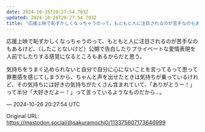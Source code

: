 ```yaml
---
date: 2024-10-26T20:27:54.703Z
updated: 2024-10-26T20:27:54.703Z
title: "応援上映で恥ずかしくなっちゃうのって、もともと人に注目されるのが苦手なのもあるけ[...]"
---
```


<p>応援上映で恥ずかしくなっちゃうのって、もともと人に注目されるのが苦手なのもあるけど、（したことないけど）公開で告白したりプライベートな愛情表現を人前でしたりする感覚になるところもあるからだと思う。</p><p>気持ちをうまく込められないと自分で自分に心にないことを言ってるって思って罪悪感を感じてしまうから、ちゃんと声を出せたときは気持ちが乗っているけれど、その気持ちには好きの気持ちがたくさん含まれていて、「ありがとうー！」って半分「大好きだよー！」って言っているようなものだから…。</p>

&mdash; 2024-10-26 20:27:54 UTC

Original URL: https://mastodon.social/@sakuramochi0/113375607173646999
